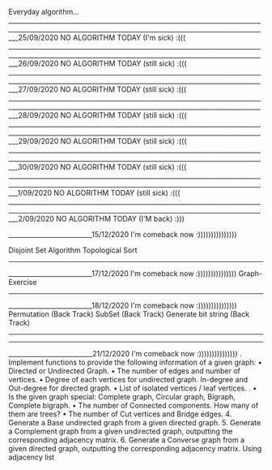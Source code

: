 Everyday algorithm...  _______________________________________________________________________________________________________________________________________________________________25/09/2020 NO ALGORITHM TODAY (I'm sick)  :(((          
 _______________________________________________________________________________________________________________________________________________________________26/09/2020 NO ALGORITHM TODAY (still sick)  :(((         
 _______________________________________________________________________________________________________________________________________________________________27/09/2020 NO ALGORITHM TODAY (still sick)  :(((         
 _______________________________________________________________________________________________________________________________________________________________28/09/2020 NO ALGORITHM TODAY (still sick)  :(((         
 _______________________________________________________________________________________________________________________________________________________________29/09/2020 NO ALGORITHM TODAY (still sick)  :(((         
 _______________________________________________________________________________________________________________________________________________________________30/09/2020 NO ALGORITHM TODAY (still sick)  :(((         
 _______________________________________________________________________________________________________________________________________________________________1/09/2020 NO ALGORITHM TODAY (still sick)  :(((         
 _______________________________________________________________________________________________________________________________________________________________2/09/2020 NO ALGORITHM TODAY (I'M back)  :)))         

__________________________15/12/2020 I'm comeback now :)))))))))))))))

Disjoint Set Algorithm
Topological Sort
_____________________________________________________________________________________________________________________________________
__________________________17/12/2020 I'm comeback now :)))))))))))))))
Graph-Exercise
_____________________________________________________________________________________________________________________________________
__________________________18/12/2020 I'm comeback now :)))))))))))))))
Permutation (Back Track)
SubSet (Back Track)
Generate bit string (Back Track)

_____________________________________________________________________________________________________________________________________
_____________________________________________________________________________________________________________________________________
__________________________21/12/2020 I'm comeback now :)))))))))))))))
. Implement functions to provide the following information of a given graph:
• Directed or Undirected Graph.
• The number of edges and number of vertices.
• Degree of each vertices for undirected graph. In-degree and Out-degree for directed graph.
• List of isolated vertices / leaf vertices. .
• Is the given graph special: Complete graph, Circular graph, Bigraph, Complete bigraph. • The number of Connected components. How many of them are trees?
• The number of Cut vertices and Bridge edges.
4. Generate a Base undirected graph from a given directed graph.
5. Generate a Complement graph from a given undirected graph, outputting the corresponding adjacency matrix.
6. Generate a Converse graph from a given directed graph, outputting the corresponding adjacency matrix.
Using adjacency list
